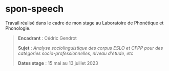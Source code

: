 # spon-speech
Travail réalisé dans le cadre de mon stage au Laboratoire de Phonétique et Phonologie.
> **Encadrant** : Cédric Gendrot
> 
> **Sujet** : *Analyse sociolinguistique des corpus ESLO et CFPP pour des catégories socio-professionnelles, niveau d'étude, etc*
> 
> **Dates stage** : 15 mai au 13 juillet 2023
